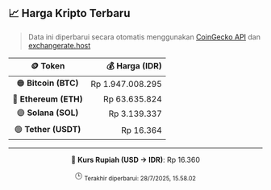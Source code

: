 

<!-- HARGA_KRIPTO -->
## 📈 Harga Kripto Terbaru

> Data ini diperbarui secara otomatis menggunakan [CoinGecko API](https://www.coingecko.com/) dan [exchangerate.host](https://exchangerate.host/)

<div align="center">

| 🪙 Token | 💰 Harga (IDR) |
|:------:|---------------:|
| 🟠 **Bitcoin (BTC)**   | Rp 1.947.008.295 |
| 🔵 **Ethereum (ETH)**  | Rp 63.635.824 |
| 🟣 **Solana (SOL)**    | Rp 3.139.337 |
| 🟢 **Tether (USDT)**   | Rp 16.364 |

---

💱 **Kurs Rupiah (USD → IDR)**: Rp 16.360

🕒 <sub>Terakhir diperbarui: 28/7/2025, 15.58.02</sub>

</div>
<!-- /HARGA_KRIPTO -->